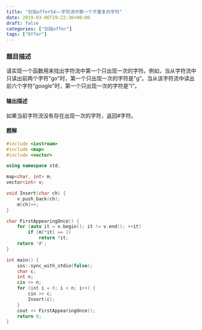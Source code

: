 ```yaml
---
title: "剑指offer54——字符流中第一个不重复的字符"
date: 2019-03-06T19:22:36+08:00
draft: false
categories: ["剑指offer"]
tags: ["Offer"]
---
```


### 题目描述

请实现一个函数用来找出字符流中第一个只出现一次的字符。例如，当从字符流中只读出前两个字符"go"时，第一个只出现一次的字符是"g"。当从该字符流中读出前六个字符“google"时，第一个只出现一次的字符是"l"。

#### 输出描述

如果当前字符流没有存在出现一次的字符，返回#字符。

#### 题解

```c++
#include <iostream>
#include <map>
#include <vector>

using namespace std;

map<char, int> m;
vector<int> v;

void Insert(char ch) {
    v.push_back(ch);
    m[ch]++;
}

char FirstAppearingOnce() {
    for (auto it = v.begin(); it != v.end(); ++it)
        if (m[*it] == 1)
            return *it;
    return '#';
}

int main() {
    ios::sync_with_stdio(false);
    char c;
    int n;
    cin >> n;
    for (int i = 0; i < n; i++) {
        cin >> c;
        Insert(c);
    }
    cout << FirstAppearingOnce();
    return 0;
}
```
